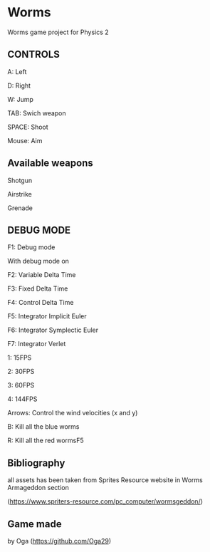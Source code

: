 # Worms
Worms game project for Physics 2

## CONTROLS

A: Left

D: Right

W: Jump

TAB: Swich weapon

SPACE: Shoot

Mouse: Aim 

## Available weapons

Shotgun

Airstrike

Grenade


## DEBUG MODE

F1: Debug mode

With debug mode on

F2: Variable Delta Time

F3: Fixed Delta Time

F4: Control Delta Time

F5: Integrator Implicit Euler

F6: Integrator Symplectic Euler

F7: Integrator Verlet

1: 15FPS 

2: 30FPS 

3: 60FPS 

4: 144FPS

Arrows: Control the wind velocities (x and y)

B: Kill all the blue worms

R: Kill all the red wormsF5

## Bibliography

all assets has been taken from Sprites Resource website in Worms Armageddon section

(https://www.spriters-resource.com/pc_computer/wormsgeddon/)


## Game made

by Oga (https://github.com/Oga29)
